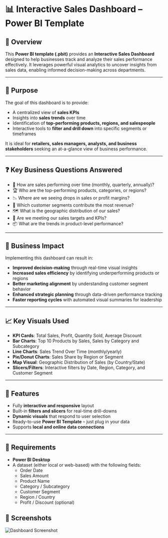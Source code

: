 
# 📊 Interactive Sales Dashboard – Power BI Template

## 🧩 Overview

This **Power BI template (.pbit)** provides an **Interactive Sales Dashboard** designed to help businesses track and analyze their sales performance effectively. It leverages powerful visual analytics to uncover insights from sales data, enabling informed decision-making across departments.

---
## 🎯 Purpose

The goal of this dashboard is to provide:

- A centralized view of **sales KPIs**
- Insights into **sales trends** over time
- Identification of **top-performing products, regions, and salespeople**
- Interactive tools to **filter and drill down** into specific segments or timeframes

It is ideal for **retailers, sales managers, analysts, and business stakeholders** seeking an at-a-glance view of business performance.

---
## ❓ Key Business Questions Answered

- 📅 How are sales performing over time (monthly, quarterly, annually)?
- 🏆 Who are the top-performing products, categories, or regions?
- 📉 Where are we seeing drops in sales or profit margins?
- 👤 Which customer segments contribute the most revenue?
- 🗺️ What is the geographic distribution of our sales?
- 🎯 Are we meeting our sales targets and KPIs?
- 📦 What are the trends in product-level performance?

---
## 💼 Business Impact

Implementing this dashboard can result in:

- **Improved decision-making** through real-time visual insights
- **Increased sales efficiency** by identifying underperforming products or regions
- **Better marketing alignment** by understanding customer segment behavior
- **Enhanced strategic planning** through data-driven performance tracking
- **Faster reporting cycles** with automated visual summaries for leadership

---
## 📈 Key Visuals Used

- **KPI Cards**: Total Sales, Profit, Quantity Sold, Average Discount
- **Bar Charts**: Top 10 Products by Sales, Sales by Category and Subcategory
- **Line Charts**: Sales Trend Over Time (monthly/yearly)
- **Pie/Donut Charts**: Sales Share by Region or Segment
- **Map Visual**: Geographic Distribution of Sales (by Country/State)
- **Slicers/Filters**: Interactive filters by Date, Region, Category, and Customer Segment

---
## 🧠 Features

- Fully **interactive and responsive** layout
- Built-in **filters and slicers** for real-time drill-downs
- **Dynamic visuals** that respond to user selection
- Ready-to-use **Power BI Template** – just plug in your data
- Supports **local and online data connections**

---

## 🔧 Requirements

- **Power BI Desktop**
- A dataset (either local or web-based) with the following fields:
  - Order Date
  - Sales Amount
  - Product Name
  - Category / Subcategory
  - Customer Segment
  - Region / Country
  - Profit / Discount (optional)

## 📸 Screenshots

![Dashboard Screenshot](https://your-image-hosting-link.com/dashboard-preview.png)
